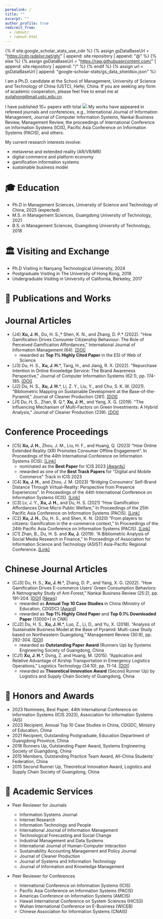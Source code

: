 ```yaml
---
permalink: /
title: ""
excerpt: ""
author_profile: true
redirect_from: 
  - /about/
  - /about.html
---
```


{% if site.google_scholar_stats_use_cdn %}
{% assign gsDataBaseUrl = "https://cdn.jsdelivr.net/gh/" | append: site.repository | append: "@" %}
{% else %}
{% assign gsDataBaseUrl = "https://raw.githubusercontent.com/" | append: site.repository | append: "/" %}
{% endif %}
{% assign url = gsDataBaseUrl | append: "google-scholar-stats/gs_data_shieldsio.json" %}

<span class='anchor' id='about-me'></span>

I am a Ph.D. candidate at the School of Management, University of Science and Technology of China (USTC), Hefei, China. If you are seeking any form of academic cooperation, please feel free to email me at xujiahong@mail.ustc.edu.cn. 

I have published 10+ papers with total <a href='https://scholar.google.com/citations?user=B26bu8EAAAAJ'><img src="https://img.shields.io/endpoint?url={{ url | url_encode }}&logo=Google%20Scholar&labelColor=f6f6f6&color=9cf&style=flat&label=citations"></a> My works have appeared in refereed journals and conferences, e.g., International Journal of Information Management, Journal of Computer Information Systems, Nankai Business Review, Management Review, the proceedings of International Conference on Information Systems (ICIS), Pacific Asia Conference on Information Systems (PACIS), and others.

My current research interests involve: 
* metaverse and extended reality (AR/VR/MR)
* digital commerce and platform economy
* gamification information systems
* sustainable business model

<span class='anchor' id='-education'></span>
# 🎓 Education
* Ph.D in Management Sciences, University of Science and Technology of China, 2025 (expected)
* M.S. in Management Sciences, Guangdong University of Technology, 2021
* B.S. in Management Sciences, Guangdong University of Technology, 2018


<span class='anchor' id='-visiting'></span>
# 🏛️ Visiting and Exchange
* Ph.D Visiting in Nanyang Technological University, 2024
* Postgraduate Visiting in The University of Hong Kong, 2018
* Undergraduate Visiting in University of California, Berkeley, 2017


<span class='anchor' id='-publication'></span>
# 📝 Publications and Works

Journal Articles
======
* [J4]	**Xu, J. H**., Du, H. S.,* Shen, K. N., and Zhang, D. P.* (2022). "How Gamification Drives Consumer Citizenship Behaviour: The Role of Perceived Gamification Affordances," International Journal of Information Management (64). [[DOI]](https://doi.org/10.1016/j.ijinfomgt.2022.102477)
  * rewarded as **Top 1% Highly Cited Paper** in the ESI of Web of Science
* [J3]	Du, H. S., **Xu, J. H.***, Tang, H., and Jiang, R. X. (2022). "Repurchase Intention in Online Knowledge Service: The Brand Awareness Perspective," Journal of Computer Information Systems (62:1), pp. 174-185. [[DOI]](https://doi.org/10.1080/08874417.2020.1759159)
* [J2]	Du, H. S., **Xu, J. H.***, Li, Z. Y., Liu, Y., and Chu, S. K. W. (2021). "Bibliometric Mapping on Sustainable Development at the Base-of-the-Pyramid," Journal of Cleaner Production (281). [[DOI]](https://doi.org/10.1016/j.jclepro.2020.125290)
* [J1]	Du, H. S., Zhan, B. Q.*, **Xu, J. H.**, and Yang, X. G. (2019). "The Influencing Mechanism of Multi-Factors on Green Investments: A Hybrid Analysis," Journal of Cleaner Production (239). [[DOI]](https://doi.org/10.1016/j.jclepro.2019.117977)

Conference Proceedings
======
* [C5]	**Xu, J. H.**, Zhou, J. M., Liu, H. F., and Huang, Q. (2023) “How Online Extended Reality (XR) Promotes Consumer Offline Engagement”. In Proceedings of the 44th International Conference on Information Systems (ICIS). [[Link]](https://aisel.aisnet.org/icis2023/emobilecomm/emobilecomm/2/)
  * nominated as the **Best Paper** for ICIS 2023 [[Awards]](https://aisel.aisnet.org/icis2023/awards.html)
  * rewarded as one of the **Best Track Papers** for "Digital and Mobile Commerce" Track in ICIS 2023 
* [C4]	**Xu, J. H.**, and Zhou, J. M. (2023) “Bridging Consumers’ Self-Brand Distance Through Virtual-Reality: Perspective from Presence Experiences”. In Proceedings of the 44th International Conference on Information Systems (ICIS). [[Link]](https://aisel.aisnet.org/icis2023/techandfow/techandfow/10/)
* [C3]	Lv, J. Y., **Xu, J. H.**, and Du, H. S. (2021) “How Gamification Affordances Drive Micro Public Welfare,” In Proceedings of the 25th Pacific Asia Conference on Information Systems (PACIS). [[Link]](https://aisel.aisnet.org/pacis2021/187/)
* [C2]	**Xu, J. H.**, Du, H. S., and Shen, K. N. (2020) “From players to citizens: Gamification in the e-commerce context,” In Proceedings of the 24th Pacific Asia Conference on Information Systems (PACIS). [[Link]](https://aisel.aisnet.org/pacis2020/233/)
* [C1]	Zhan, B., Du, H. S. and **Xu, J.** (2019). “A Bibliometric Analysis of Social Media Research in Finance,” In Proceedings of Association for Information Science and Technology (ASIST) Asia-Pacific Regional Conference. [[Link]](https://asistdl.onlinelibrary.wiley.com/pb-assets/assets/23739231/ASIST-AP%202019%20Conference%20Proceedings-1606758940430.pdf)

Chinese Journal Articles
======
* [CJ3]	Du, H. S., **Xu, J. H.***, Zhang, D. P., and Yang, X. G. (2022). “How Gamification Drives E-commerce Users’ Green Consumption Behaviors: A Netnography Study of Ant-Forest,” Nankai Business Review (25:2), pp. 191-204. [[DOI]](https://doi.org/10.3969/j.issn.1008-3448.2022.02.019) [[News]](http://www.fter50.org.cn/research/1424.html)
  * rewarded as **Annual Top 10 Case Studies** in China (Ministry of Education, CDGDC) [[Award]](https://case.cdgdc.edu.cn//index/sfalyj.do)
  * rewarded as **Top 1% Highly Cited Paper** and **Top 0.1% Downloaded Paper** (13000+) in CNKI
* [CJ2]	Du, H. S., **Xu, J. H.***, Luo, Z., Li, D., and Yu, X. (2018). “Analysis of Sustainable Business Model at the Base of Pyramid: Multi-case Study based on Northeastern Guangdong,” Management Review (30:9), pp. 292-304. [[DOI]](https://doi.org/10.14120/j.cnki.cn11-5057/f.2018.09.027)
  * rewarded as **Outstanding Paper Award** (Runners Up) by Systems Engineering Society of Guangdong, China
* [CJ1]	**Xu, J. H.***, Dong, Z. and Huang, M. (2015). “Application and Relative Advantage of Airship Transportation in Emergency Logistics Operations,” Logistics Technology (34:10), pp. 11-14. [[DOI]](https://doi.org/10.3969/j.issn.1005-152X.2015.10.004)
  * rewarded as **Theoretical Innovation Award** (Second Runner Up) by Logistics and Supply Chain Society of Guangdong, China


<span class='anchor' id='-awards'></span>
# 🏅 Honors and Awards
* 2023 Nominees, Best Paper, 44th International Conference on Information Systems (ICIS 2023), Association for Information Systems (AIS)
* 2023 Recipient, Annual Top 10 Case Studies in China, CDGDC, Ministry of Education, China 
* 2021 Recipient, Outstanding Postgraduate, Education Department of Guangdong Province, China
* 2018 Runners Up, Outstanding Paper Award, Systems Engineering Society of Guangdong, China
* 2015 Members, Outstanding Practice Team Award, All-China Students’ Federation, China
* 2015 Second Runner Up, Theoretical Innovation Award, Logistics and Supply Chain Society of Guangdong, China


<span class='anchor' id='-services'></span>
# 📖 Academic Services
* Peer Reviewer for Journals
  * Information Systems Journal
  * Internet Research
  * Information Technology and People
  * International Journal of Information Management
  * Technological Forecasting and Social Change
  * Industrial Management and Data Systems
  * International Journal of Human-Computer Interaction
  * Sustainability Accounting Management and Policy Journal
  * Journal of Cleaner Production
  * Journal of Systems and Information Technology
  * Journal of Information and Knowledge Management

* Peer Reviewer for Conferences
  * International Conference on Information Systems (ICIS)
  * Pacific Asia Conference on Information Systems (PACIS)
  * Americas Conference on Information Systems (AMCIS)
  * Hawaii International Conference on System Sciences (HICSS)
  * Wuhan International Conference on E-Business (WICEB)
  * Chinese Association for Information Systems (CNAIS)


